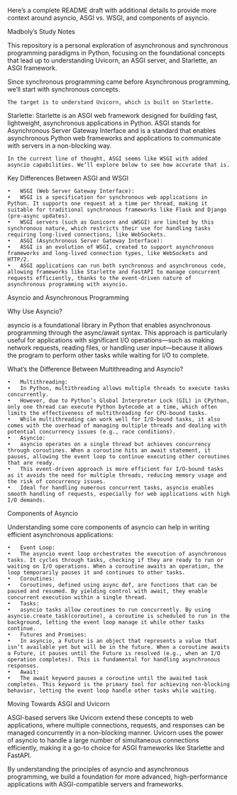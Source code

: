 Here’s a complete README draft with additional details to provide more context around asyncio, ASGI vs. WSGI, and components of asyncio.

Madboly’s Study Notes

This repository is a personal exploration of asynchronous and synchronous programming paradigms in Python, focusing on the foundational concepts that lead up to understanding Uvicorn, an ASGI server, and Starlette, an ASGI framework.

Since synchronous programming came before Asynchronous programming, we’ll start with synchronous concepts.

	The target is to understand Uvicorn, which is built on Starlette.

Starlette: Starlette is an ASGI web framework designed for building fast, lightweight, asynchronous applications in Python. ASGI stands for Asynchronous Server Gateway Interface and is a standard that enables asynchronous Python web frameworks and applications to communicate with servers in a non-blocking way.

	In the current line of thought, ASGI seems like WSGI with added asyncio capabilities. We’ll explore below to see how accurate that is.

Key Differences Between ASGI and WSGI

	•	WSGI (Web Server Gateway Interface):
	•	WSGI is a specification for synchronous web applications in Python. It supports one request at a time per thread, making it suitable for traditional synchronous frameworks like Flask and Django (pre-async updates).
	•	WSGI servers (such as Gunicorn and uWSGI) are limited by this synchronous nature, which restricts their use for handling tasks requiring long-lived connections, like WebSockets.
	•	ASGI (Asynchronous Server Gateway Interface):
	•	ASGI is an evolution of WSGI, created to support asynchronous frameworks and long-lived connection types, like WebSockets and HTTP/2.
	•	ASGI applications can run both synchronous and asynchronous code, allowing frameworks like Starlette and FastAPI to manage concurrent requests efficiently, thanks to the event-driven nature of asynchronous programming with asyncio.

Asyncio and Asynchronous Programming

Why Use Asyncio?

asyncio is a foundational library in Python that enables asynchronous programming through the async/await syntax. This approach is particularly useful for applications with significant I/O operations—such as making network requests, reading files, or handling user input—because it allows the program to perform other tasks while waiting for I/O to complete.

What’s the Difference Between Multithreading and Asyncio?

	•	Multithreading:
	•	In Python, multithreading allows multiple threads to execute tasks concurrently.
	•	However, due to Python’s Global Interpreter Lock (GIL) in CPython, only one thread can execute Python bytecode at a time, which often limits the effectiveness of multithreading for CPU-bound tasks.
	•	While multithreading can work well for I/O-bound tasks, it also comes with the overhead of managing multiple threads and dealing with potential concurrency issues (e.g., race conditions).
	•	Asyncio:
	•	asyncio operates on a single thread but achieves concurrency through coroutines. When a coroutine hits an await statement, it pauses, allowing the event loop to continue executing other coroutines that are ready.
	•	This event-driven approach is more efficient for I/O-bound tasks as it avoids the need for multiple threads, reducing memory usage and the risk of concurrency issues.
	•	Ideal for handling numerous concurrent tasks, asyncio enables smooth handling of requests, especially for web applications with high I/O demands.

Components of Asyncio

Understanding some core components of asyncio can help in writing efficient asynchronous applications:

	•	Event Loop:
	•	The asyncio event loop orchestrates the execution of asynchronous tasks. It cycles through tasks, checking if they are ready to run or waiting on I/O operations. When a coroutine awaits an operation, the loop temporarily pauses it and continues to other tasks.
	•	Coroutines:
	•	Coroutines, defined using async def, are functions that can be paused and resumed. By yielding control with await, they enable concurrent execution within a single thread.
	•	Tasks:
	•	asyncio tasks allow coroutines to run concurrently. By using asyncio.create_task(coroutine), a coroutine is scheduled to run in the background, letting the event loop manage it while other tasks continue.
	•	Futures and Promises:
	•	In asyncio, a Future is an object that represents a value that isn’t available yet but will be in the future. When a coroutine awaits a Future, it pauses until the Future is resolved (e.g., when an I/O operation completes). This is fundamental for handling asynchronous responses.
	•	Await:
	•	The await keyword pauses a coroutine until the awaited task completes. This keyword is the primary tool for achieving non-blocking behavior, letting the event loop handle other tasks while waiting.

Moving Towards ASGI and Uvicorn

ASGI-based servers like Uvicorn extend these concepts to web applications, where multiple connections, requests, and responses can be managed concurrently in a non-blocking manner. Uvicorn uses the power of asyncio to handle a large number of simultaneous connections efficiently, making it a go-to choice for ASGI frameworks like Starlette and FastAPI.

By understanding the principles of asyncio and asynchronous programming, we build a foundation for more advanced, high-performance applications with ASGI-compatible servers and frameworks.